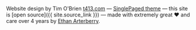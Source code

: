 

Website design by Tim O'Brien [t413.com](http://t413.com/)
&mdash;
[SinglePaged theme](https://github.com/t413/SinglePaged)
&mdash;
this site is [open source]({{ site.source_link }})
&mdash;
made with extremely great ♥ and care over 4 years by [Ethan Arterberry](http://ethanarterberry.com).

